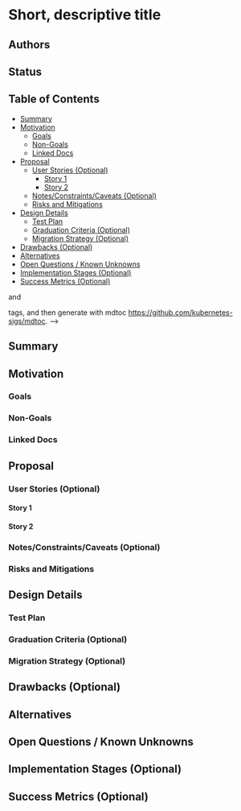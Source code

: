 <!--
How to use this template:

- Make a copy of this file in the docs/ directory
- Set the name of the file to contain the next logical number and the name of the feature
- Fill out at least the Status, Motivation and Goals/Non-Goals fields.
- Open a PR to eksctl
- Merge early and iterate

For more tips see the Contributing docs: https://github.com/eksctl-io/eksctl/blob/master/CONTRIBUTING.md#proposals
-->

# Short, descriptive title

<!--
Keep the title short, simple, and descriptive. A good
title can help communicate what the proposal is and should be considered as part of
any review.
-->

## Authors

<!--
Who is responsible for this proposal? Who can answer questions?
-->

## Status

<!--
Can be just one word to help anyone understand where the proposal is in the process.
-->


<!--
The headings here are just starting points, add more as makes sense in what you
are proposing.
-->
## Table of Contents
<!-- toc -->
- [Summary](#summary)
- [Motivation](#motivation)
  - [Goals](#goals)
  - [Non-Goals](#non-goals)
  - [Linked Docs](#linked-docs)
- [Proposal](#proposal)
  - [User Stories (Optional)](#user-stories-optional)
    - [Story 1](#story-1)
    - [Story 2](#story-2)
  - [Notes/Constraints/Caveats (Optional)](#notesconstraintscaveats-optional)
  - [Risks and Mitigations](#risks-and-mitigations)
- [Design Details](#design-details)
  - [Test Plan](#test-plan)
  - [Graduation Criteria (Optional)](#graduation-criteria-optional)
  - [Migration Strategy (Optional)](#migration-strategy-optional)
- [Drawbacks (Optional)](#drawbacks-optional)
- [Alternatives](#alternatives)
- [Open Questions / Known Unknowns](#open-questions--known-unknowns)
- [Implementation Stages (Optional)](#implementation-stages-optional)
- [Success Metrics (Optional)](#success-metrics-optional)
<!-- /toc -->

<!--
Ensure the TOC is wrapped with
  <!-- toc --> and <!-- /toc -->
tags, and then generate with mdtoc https://github.com/kubernetes-sigs/mdtoc.
-->

## Summary

<!--
A good summary is at least a paragraph in length and should be written with a wide audience
in mind.

This TLDR should encompass the entire document, and serve as both future documentation
and as a quick reference for people coming by to learn the proposal's purpose
without reading the entire thing.
-->

## Motivation

<!--
This section is for explicitly listing the motivation, goals and non-goals of
this proposal. Describe why the change is important, how it fits into the project's
goals and the benefits to users.

It is helpful to frame this to answer the question: "What is the problem this proposal
is trying to solve?"
-->

### Goals

<!--
List the specific goals of the proposal. What is it trying to achieve? How will we
know that this has succeeded?
-->

### Non-Goals

<!--
What is out of scope for this proposal? Listing non-goals helps to focus discussion
and make progress.

It is important to remember that non-goals are still equally important things
which will be dealt with one day but are not things which need to be dealt with immediately
within the scope of this work. This helps make sure everyone is crystal clear on the outcomes.
-->

### Linked Docs

<!--
Provide links to previous discussions/threads, motivation issues or any other document
with context. It is really helpful to provide a "source of truth" for the work
so that people aren't searching all over the place for lost context.
-->

## Proposal

<!--
This is where we get down to the specifics of what the proposal actually is:
outlining your solution to the problem described in the Motivation section.
This should have enough detail that reviewers can understand exactly what
you're proposing, but should not include things like API designs or
implementation. The "Design Details" section below is for the real
nitty-gritty.
-->

### User Stories (Optional)

<!--
Detail the things that people will be able to do if this proposal is implemented.
Include as much detail as possible so that people can understand the "how" of
the system. The goal here is to make this feel real for users without getting
bogged down. Including CLI/config etc examples is a good was to illustrate this.
-->

#### Story 1

#### Story 2

### Notes/Constraints/Caveats (Optional)

<!--
What are the caveats to the proposal?
What are some important details that didn't come across above?
Go in to as much detail as necessary here.
This might be a good place to talk about core concepts and how they relate.
-->

### Risks and Mitigations

<!--
What are the risks of this proposal, and how do we mitigate?
What could get in the way of this solution being implemented the way we want?
(This is technical stuff: do not count natural disasters or pandemics.)
Think broadly.  For example, consider how this will impact or be impacted by other
things within the project as well as other components/APIs it interacts with.
-->

## Design Details

<!--
This section should contain enough information that the specifics of your
change are understandable. This may include API specs (though not always
required) or even code snippets. If there's any ambiguity about HOW your
proposal will be implemented, this is the place to discuss them.
-->

### Test Plan

<!--
This will almost always say "Everything covered by unit tests, main uses cases
covered by integration tests", but it is good to be very clear on goals.
-->

### Graduation Criteria (Optional)

<!--
List criteria which would allow progression from one maturity level to another.
eg. What needs to have been accomplished/demonstrated to move from Alpha to Beta.

If applicable, what is the milestone marker which will allow deprecation of the
replaced capability?
-->

### Migration Strategy (Optional)

<!--
How will this new implementation play with existing features?
How can we mitigate issues?
-->

## Drawbacks (Optional)

<!--
Why should the proposal NOT be implemented?
This is not to say we won't do it, but to acknowledge the "cons" of the argument.
Aka: devil's advocate.
-->

## Alternatives

<!--
What other approaches did you consider, and why did you rule them out? These do
not need to be as detailed as the proposal (pros and cons are fine),
but should include enough information to express the idea and why it was not acceptable
as well as illustrate why the final solution was selected.
-->

## Open Questions / Known Unknowns

<!--
List any questions for things you unsure about or to
direct reviewers to particular areas where their expertise is needed.
-->

## Implementation Stages (Optional)

<!--
This will usually be filled in when the work is broken down into Issues/tickets
and work can begin.
-->

## Success Metrics (Optional)

<!--
A little hard to do with a CLI tool, but it is always nice
to plan how you will learn about the success of a feature in the wild.
-->
